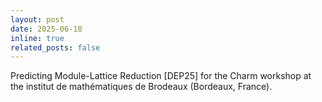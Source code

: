 ```yaml
---
layout: post
date: 2025-06-18
inline: true
related_posts: false
---
```


Predicting Module-Lattice Reduction [DEP25] for the Charm workshop at the institut de mathématiques de Brodeaux (Bordeaux, France).

